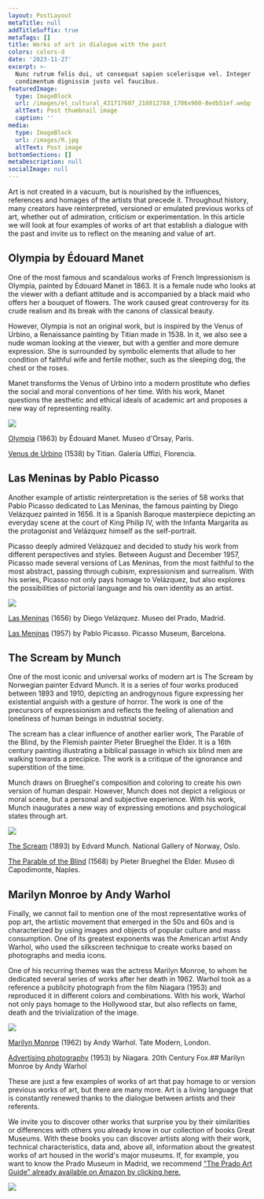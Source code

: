 ```yaml
---
layout: PostLayout
metaTitle: null
addTitleSuffix: true
metaTags: []
title: Works of art in dialogue with the past
colors: colors-d
date: '2023-11-27'
excerpt: >-
  Nunc rutrum felis dui, ut consequat sapien scelerisque vel. Integer
  condimentum dignissim justo vel faucibus.
featuredImage:
  type: ImageBlock
  url: /images/el_cultural_431717607_218812768_1706x960-8edb51ef.webp
  altText: Post thumbnail image
  caption: ''
media:
  type: ImageBlock
  url: /images/R.jpg
  altText: Post image
bottomSections: []
metaDescription: null
socialImage: null
---
```

Art is not created in a vacuum, but is nourished by the influences, references and homages of the artists that precede it. Throughout history, many creators have reinterpreted, versioned or emulated previous works of art, whether out of admiration, criticism or experimentation. In this article we will look at four examples of works of art that establish a dialogue with the past and invite us to reflect on the meaning and value of art.

## Olympia by Édouard Manet

One of the most famous and scandalous works of French Impressionism is Olympia, painted by Édouard Manet in 1863. It is a female nude who looks at the viewer with a defiant attitude and is accompanied by a black maid who offers her a bouquet of flowers. The work caused great controversy for its crude realism and its break with the canons of classical beauty.

However, Olympia is not an original work, but is inspired by the Venus of Urbino, a Renaissance painting by Titian made in 1538. In it, we also see a nude woman looking at the viewer, but with a gentler and more demure expression. She is surrounded by symbolic elements that allude to her condition of faithful wife and fertile mother, such as the sleeping dog, the chest or the roses.

Manet transforms the Venus of Urbino into a modern prostitute who defies the social and moral conventions of her time. With his work, Manet questions the aesthetic and ethical ideals of academic art and proposes a new way of representing reality.

![](https://4.bp.blogspot.com/-RC41A7m39tE/VyeCAkIkHpI/AAAAAAAFoPw/vY1nD812QHcKpSJ6TWrkNkLJ5KFz-fHJgCKgB/s1600/%25C3%2589douard%2BManet%2BOlympia%252C%2B1863%2B%25283%2529.jpg)

[Olympia](https://upload.wikimedia.org/wikipedia/commons/thumb/5/5c/%C3%89douard_Manet_-_Olympia_-_Google_Art_Project_3.jpg/1200px-%C3%89douard_Manet_-_Olympia_-_Google_Art_Project_3.jpg) (1863) by Édouard Manet. Museo d'Orsay, París.

[Venus de Urbino](https://upload.wikimedia.org/wikipedia/commons/thumb/2/2c/Tizian_102.jpg/1200px-Tizian_102.jpg) (1538) by Titian. Galería Uffizi, Florencia.

## Las Meninas by Pablo Picasso

Another example of artistic reinterpretation is the series of 58 works that Pablo Picasso dedicated to Las Meninas, the famous painting by Diego Velázquez painted in 1656. It is a Spanish Baroque masterpiece depicting an everyday scene at the court of King Philip IV, with the Infanta Margarita as the protagonist and Velázquez himself as the self-portrait.

Picasso deeply admired Velázquez and decided to study his work from different perspectives and styles. Between August and December 1957, Picasso made several versions of Las Meninas, from the most faithful to the most abstract, passing through cubism, expressionism and surrealism. With his series, Picasso not only pays homage to Velázquez, but also explores the possibilities of pictorial language and his own identity as an artist.

![](https://th.bing.com/th/id/R.5f269af7dff8eca00a29a424e751433a?rik=s8PjZknvl9BL4A\&pid=ImgRaw\&r=0)

[Las Meninas](https://upload.wikimedia.org/wikipedia/commons/thumb/9/9d/Las_Meninas%2C_by_Diego_Vel%C3%A1zquez%2C_from_Prado_in_Google_Earth.jpg/1200px-Las_Meninas%2C_by_Diego_Vel%C3%A1zquez%2C_from_Prado_in_Google_Earth.jpg) (1656) by Diego Velázquez. Museo del Prado, Madrid.

[Las Meninas](https://upload.wikimedia.org/wikipedia/en/thumb/4/4c/PicassoLasMeninas1957.jpg/1200px-PicassoLasMeninas1957.jpg) (1957) by Pablo Picasso. Picasso Museum, Barcelona.

## The Scream by Munch

One of the most iconic and universal works of modern art is The Scream by Norwegian painter Edvard Munch. It is a series of four works produced between 1893 and 1910, depicting an androgynous figure expressing her existential anguish with a gesture of horror. The work is one of the precursors of expressionism and reflects the feeling of alienation and loneliness of human beings in industrial society.

The scream has a clear influence of another earlier work, The Parable of the Blind, by the Flemish painter Pieter Brueghel the Elder. It is a 16th century painting illustrating a biblical passage in which six blind men are walking towards a precipice. The work is a critique of the ignorance and superstition of the time.

Munch draws on Brueghel's composition and coloring to create his own version of human despair. However, Munch does not depict a religious or moral scene, but a personal and subjective experience. With his work, Munch inaugurates a new way of expressing emotions and psychological states through art.

![](https://artsdot.com/ADC/Art-ImgScreen-3.nsf/O/A-7YUDHV/$FILE/Pieter-bruegel-the-elder-the-parable-of-the-blind-leading-the-blind.jpg)

[The Scream](https://upload.wikimedia.org/wikipedia/commons/thumb/f/f4/The_Scream.jpg/1200px-The_Scream.jpg) (1893) by Edvard Munch. National Gallery of Norway, Oslo.

[The Parable of the Blind](https://upload.wikimedia.org/wikipedia/commons/thumb/8/8c/Pieter_Bruegel_the_Elder_-_The_Parable_of_the_Blind_Leading_the_Blind_-_Google_Art_Project.jpg/1200px-Pieter_Bruegel_the_Elder_-_The_Parable_of_the_Blind_Leading_the_Blind_-_Google_Art_Project.jpg) (1568) by Pieter Brueghel the Elder. Museo di Capodimonte, Naples.

## Marilyn Monroe by Andy Warhol

Finally, we cannot fail to mention one of the most representative works of pop art, the artistic movement that emerged in the 50s and 60s and is characterized by using images and objects of popular culture and mass consumption. One of its greatest exponents was the American artist Andy Warhol, who used the silkscreen technique to create works based on photographs and media icons.

One of his recurring themes was the actress Marilyn Monroe, to whom he dedicated several series of works after her death in 1962. Warhol took as a reference a publicity photograph from the film Niagara (1953) and reproduced it in different colors and combinations. With his work, Warhol not only pays homage to the Hollywood star, but also reflects on fame, death and the trivialization of the image.

![](/images/R.jpg)

[Marilyn Monroe](https://upload.wikimedia.org/wikipedia/en/thumb/e/e3/Marilyn_Monroe_by_Andy_Warhol_%281963%29.jpg/1200px-Marilyn_Monroe_by_Andy_Warhol_%281963%29.jpg) (1962) by Andy Warhol. Tate Modern, London.

[Advertising photography](https://upload.wikimedia.org/wikipedia/commons/thumb/1/1f/Marilyn_Monroe_in_Niagara.png/1200px-Marilyn_Monroe_in_Niagara.png) (1953) by Niagara. 20th Century Fox.## Marilyn Monroe by Andy Warhol

These are just a few examples of works of art that pay homage to or version previous works of art, but there are many more. Art is a living language that is constantly renewed thanks to the dialogue between artists and their referents.

We invite you to discover other works that surprise you by their similarities or differences with others you already know in our collection of books Great Museums. With these books you can discover artists along with their work, technical characteristics, data and, above all, information about the greatest works of art housed in the world's major museums. If, for example, you want to know the Prado Museum in Madrid, we recommend ["The Prado Art Guide" already available on Amazon by clicking here.](https://www.amazon.es/Museo-del-Prado-maestras-esenciales/dp/8418943378)

![](/images/1659105482.png)
